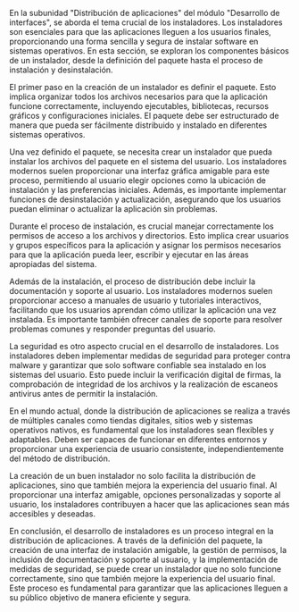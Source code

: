 En la subunidad "Distribución de aplicaciones" del módulo "Desarrollo de interfaces", se aborda el tema crucial de los instaladores. Los instaladores son esenciales para que las aplicaciones lleguen a los usuarios finales, proporcionando una forma sencilla y segura de instalar software en sistemas operativos. En esta sección, se exploran los componentes básicos de un instalador, desde la definición del paquete hasta el proceso de instalación y desinstalación.

El primer paso en la creación de un instalador es definir el paquete. Esto implica organizar todos los archivos necesarios para que la aplicación funcione correctamente, incluyendo ejecutables, bibliotecas, recursos gráficos y configuraciones iniciales. El paquete debe ser estructurado de manera que pueda ser fácilmente distribuido y instalado en diferentes sistemas operativos.

Una vez definido el paquete, se necesita crear un instalador que pueda instalar los archivos del paquete en el sistema del usuario. Los instaladores modernos suelen proporcionar una interfaz gráfica amigable para este proceso, permitiendo al usuario elegir opciones como la ubicación de instalación y las preferencias iniciales. Además, es importante implementar funciones de desinstalación y actualización, asegurando que los usuarios puedan eliminar o actualizar la aplicación sin problemas.

Durante el proceso de instalación, es crucial manejar correctamente los permisos de acceso a los archivos y directorios. Esto implica crear usuarios y grupos específicos para la aplicación y asignar los permisos necesarios para que la aplicación pueda leer, escribir y ejecutar en las áreas apropiadas del sistema.

Además de la instalación, el proceso de distribución debe incluir la documentación y soporte al usuario. Los instaladores modernos suelen proporcionar acceso a manuales de usuario y tutoriales interactivos, facilitando que los usuarios aprendan cómo utilizar la aplicación una vez instalada. Es importante también ofrecer canales de soporte para resolver problemas comunes y responder preguntas del usuario.

La seguridad es otro aspecto crucial en el desarrollo de instaladores. Los instaladores deben implementar medidas de seguridad para proteger contra malware y garantizar que solo software confiable sea instalado en los sistemas del usuario. Esto puede incluir la verificación digital de firmas, la comprobación de integridad de los archivos y la realización de escaneos antivirus antes de permitir la instalación.

En el mundo actual, donde la distribución de aplicaciones se realiza a través de múltiples canales como tiendas digitales, sitios web y sistemas operativos nativos, es fundamental que los instaladores sean flexibles y adaptables. Deben ser capaces de funcionar en diferentes entornos y proporcionar una experiencia de usuario consistente, independientemente del método de distribución.

La creación de un buen instalador no solo facilita la distribución de aplicaciones, sino que también mejora la experiencia del usuario final. Al proporcionar una interfaz amigable, opciones personalizadas y soporte al usuario, los instaladores contribuyen a hacer que las aplicaciones sean más accesibles y deseadas.

En conclusión, el desarrollo de instaladores es un proceso integral en la distribución de aplicaciones. A través de la definición del paquete, la creación de una interfaz de instalación amigable, la gestión de permisos, la inclusión de documentación y soporte al usuario, y la implementación de medidas de seguridad, se puede crear un instalador que no solo funcione correctamente, sino que también mejore la experiencia del usuario final. Este proceso es fundamental para garantizar que las aplicaciones lleguen a su público objetivo de manera eficiente y segura.
